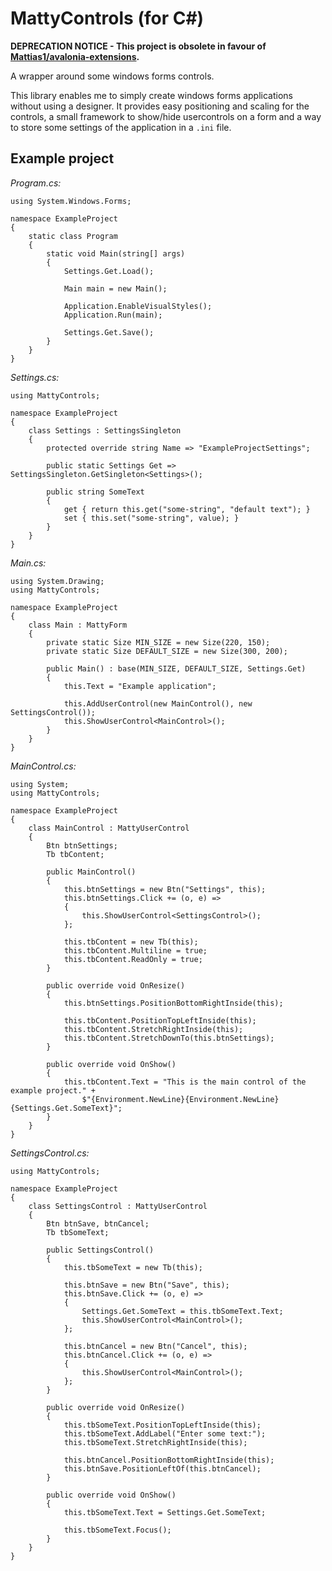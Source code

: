 # MattyControls (for C#)
**DEPRECATION NOTICE - This project is obsolete in favour of
[Mattias1/avalonia-extensions](https://github.com/Mattias1/avalonia-extensions).**

A wrapper around some windows forms controls.

This library enables me to simply create windows forms applications without using a designer.
It provides easy positioning and scaling for the controls, a small framework to show/hide usercontrols on a form and a
way to store some settings of the application in a `.ini` file.


## Example project

_Program.cs:_

```
using System.Windows.Forms;

namespace ExampleProject
{
    static class Program
    {
        static void Main(string[] args)
        {
            Settings.Get.Load();

            Main main = new Main();

            Application.EnableVisualStyles();
            Application.Run(main);

            Settings.Get.Save();
        }
    }
}
```

_Settings.cs:_

```
using MattyControls;

namespace ExampleProject
{
    class Settings : SettingsSingleton
    {
        protected override string Name => "ExampleProjectSettings";

        public static Settings Get => SettingsSingleton.GetSingleton<Settings>();

        public string SomeText
        {
            get { return this.get("some-string", "default text"); }
            set { this.set("some-string", value); }
        }
    }
}
```

_Main.cs:_

```
using System.Drawing;
using MattyControls;

namespace ExampleProject
{
    class Main : MattyForm
    {
        private static Size MIN_SIZE = new Size(220, 150);
        private static Size DEFAULT_SIZE = new Size(300, 200);

        public Main() : base(MIN_SIZE, DEFAULT_SIZE, Settings.Get)
        {
            this.Text = "Example application";

            this.AddUserControl(new MainControl(), new SettingsControl());
            this.ShowUserControl<MainControl>();
        }
    }
}
```

_MainControl.cs:_

```
using System;
using MattyControls;

namespace ExampleProject
{
    class MainControl : MattyUserControl
    {
        Btn btnSettings;
        Tb tbContent;

        public MainControl()
        {
            this.btnSettings = new Btn("Settings", this);
            this.btnSettings.Click += (o, e) =>
            {
                this.ShowUserControl<SettingsControl>();
            };

            this.tbContent = new Tb(this);
            this.tbContent.Multiline = true;
            this.tbContent.ReadOnly = true;
        }

        public override void OnResize()
        {
            this.btnSettings.PositionBottomRightInside(this);

            this.tbContent.PositionTopLeftInside(this);
            this.tbContent.StretchRightInside(this);
            this.tbContent.StretchDownTo(this.btnSettings);
        }

        public override void OnShow()
        {
            this.tbContent.Text = "This is the main control of the example project." +
                $"{Environment.NewLine}{Environment.NewLine}{Settings.Get.SomeText}";
        }
    }
}
```

_SettingsControl.cs:_

```
using MattyControls;

namespace ExampleProject
{
    class SettingsControl : MattyUserControl
    {
        Btn btnSave, btnCancel;
        Tb tbSomeText;

        public SettingsControl()
        {
            this.tbSomeText = new Tb(this);

            this.btnSave = new Btn("Save", this);
            this.btnSave.Click += (o, e) =>
            {
                Settings.Get.SomeText = this.tbSomeText.Text;
                this.ShowUserControl<MainControl>();
            };

            this.btnCancel = new Btn("Cancel", this);
            this.btnCancel.Click += (o, e) =>
            {
                this.ShowUserControl<MainControl>();
            };
        }

        public override void OnResize()
        {
            this.tbSomeText.PositionTopLeftInside(this);
            this.tbSomeText.AddLabel("Enter some text:");
            this.tbSomeText.StretchRightInside(this);

            this.btnCancel.PositionBottomRightInside(this);
            this.btnSave.PositionLeftOf(this.btnCancel);
        }

        public override void OnShow()
        {
            this.tbSomeText.Text = Settings.Get.SomeText;

            this.tbSomeText.Focus();
        }
    }
}
```

